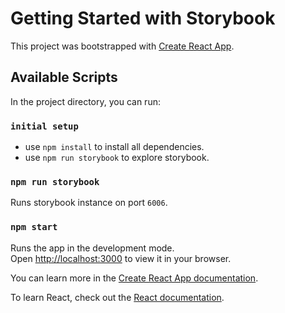 # Getting Started with Storybook

This project was bootstrapped with [Create React App](https://github.com/facebook/create-react-app).

## Available Scripts

In the project directory, you can run:

### `initial setup`

* use `npm install` to install all dependencies.
* use `npm run storybook` to explore storybook.


### `npm run storybook`

Runs storybook instance on port `6006`.

### `npm start`

Runs the app in the development mode.\
Open [http://localhost:3000](http://localhost:3000) to view it in your browser.


You can learn more in the [Create React App documentation](https://facebook.github.io/create-react-app/docs/getting-started).

To learn React, check out the [React documentation](https://reactjs.org/).
